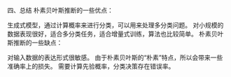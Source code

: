 四、总结
朴素贝叶斯推断的一些优点：

生成式模型，通过计算概率来进行分类，可以用来处理多分类问题。
对小规模的数据表现很好，适合多分类任务，适合增量式训练，算法也比较简单。
朴素贝叶斯推断的一些缺点：

对输入数据的表达形式很敏感。
由于朴素贝叶斯的“朴素”特点，所以会带来一些准确率上的损失。
需要计算先验概率，分类决策存在错误率。